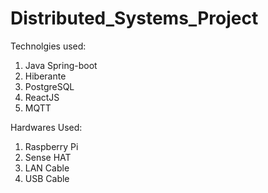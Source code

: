 # Distributed_Systems_Project

Technolgies used:
1. Java Spring-boot
2. Hiberante
3. PostgreSQL
4. ReactJS
5. MQTT

Hardwares Used:
1. Raspberry Pi
2. Sense HAT
3. LAN Cable
4. USB Cable

